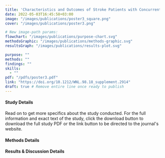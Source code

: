 ```yaml
---
title: 'Characteristics and Outcomes of Stroke Patients with Concurrent SARS-CoV-2 Infection from March 1, 2020 to February 28, 2021: An Analysis from the N3C Database'
date: 2022-05-03T16:45:58+03:00
image: "/images/publications/poster3_square.png"
cover: "/images/publications/poster3.png"

# New image‐path params:
flowchart: "/images/publications/purpose-chart.svg"
methodsGraphic: "/images/publications/methods-graphic.svg"
resultsGraph: "/images/publications/results-plot.svg"

purpose: ""
methods: ""
findings: ""
skills:
  - ""
pdf: "/pdfs/poster3.pdf"
link: "https://doi.org/10.1212/WNL.98.18_supplement.2914"
draft: true # Remove entire line once ready to publish 
---
```


#### Study Details
Read on to get more specifics about the study conducted. For the full information and exact text of the study, click the download button to download the full study PDF or the link button to be directed to the journal's website.

#### Methods Details


#### Results & Discussion Details
